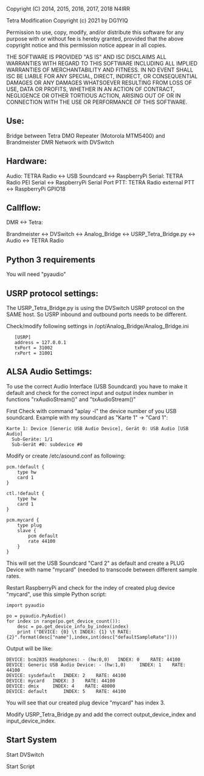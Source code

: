 Copyright (C) 2014, 2015, 2016, 2017, 2018 N4IRR

Tetra Modification Copyright (c) 2021 by DG1YIQ

Permission to use, copy, modify, and/or distribute this software for any
purpose with or without fee is hereby granted, provided that the above
copyright notice and this permission notice appear in all copies.

THE SOFTWARE IS PROVIDED "AS IS" AND ISC DISCLAIMS ALL WARRANTIES WITH
REGARD TO THIS SOFTWARE INCLUDING ALL IMPLIED WARRANTIES OF MERCHANTABILITY
AND FITNESS.  IN NO EVENT SHALL ISC BE LIABLE FOR ANY SPECIAL, DIRECT,
INDIRECT, OR CONSEQUENTIAL DAMAGES OR ANY DAMAGES WHATSOEVER RESULTING FROM
LOSS OF USE, DATA OR PROFITS, WHETHER IN AN ACTION OF CONTRACT, NEGLIGENCE
OR OTHER TORTIOUS ACTION, ARISING OUT OF OR IN CONNECTION WITH THE USE OR
PERFORMANCE OF THIS SOFTWARE.

## Use:

Bridge between Tetra DMO Repeater (Motorola MTM5400) and Brandmeister DMR Network with DVSwitch

## Hardware:

Audio:    TETRA Radio <-> USB Soundcard <-> RaspberryPi
Serial:   TETRA Radio PEI Serial <-> RaspberryPi Serial Port
PTT:      TETRA Radio external PTT <-> RaspberryPi GPIO18

## Callflow:

DMR <-> Tetra:

Brandmeister <-> DVSwitch <-> Analog_Bridge <-> USRP_Tetra_Bridge.py <-> Audio <-> TETRA Radio

## Python 3 requirements

You will need "pyaudio"

## USRP protocol settings:

The USRP_Tetra_Bridge.py is using the DVSwitch USRP protocol on the SAME host. So USRP inbound
and outbound ports needs to be different.

Check/modify following settings in /opt/Analog_Bridge/Analog_Bridge.ini

```
   [USRP]
   address = 127.0.0.1
   txPort = 31002
   rxPort = 31001
```

## ALSA Audio Settimgs:

To use the correct Audio Interface (USB Soundcard) you have to make it default and check
for the correct input and output index number in functions "rxAudioStream()" and "txAudioStream()"
 
First Check with command "aplay -l" the device number of you USB soundcard. Example with my
soundcard as "Karte 1" -> "Card 1":

```
Karte 1: Device [Generic USB Audio Device], Gerät 0: USB Audio [USB Audio]
  Sub-Geräte: 1/1
  Sub-Gerät #0: subdevice #0
```

Modify or create /etc/asound.conf as following:

```
pcm.!default {
    type hw
    card 1
}

ctl.!default {
    type hw           
    card 1
}

pcm.mycard {
    type plug
    slave { 
        pcm default 
        rate 44100
    }
}
```

This will set the USB Soundcard "Card 2" as default and create a PLUG Device with name "mycard"
(needed to transcode between different sample rates.

Restart RaspberryPi and check for the indey of created plug device "mycard", use this simple
Python script:

```
import pyaudio

po = pyaudio.PyAudio()
for index in range(po.get_device_count()): 
    desc = po.get_device_info_by_index(index)
    print ("DEVICE: {0} \t INDEX: {1} \t RATE: {2}".format(desc["name"],index,int(desc["defaultSampleRate"])))
```

Output will be like:

```
DEVICE: bcm2835 Headphones: - (hw:0,0) 	 INDEX: 0 	 RATE: 44100
DEVICE: Generic USB Audio Device: - (hw:1,0) 	 INDEX: 1 	 RATE: 44100
DEVICE: sysdefault 	 INDEX: 2 	 RATE: 44100
DEVICE: mycard 	 INDEX: 3 	 RATE: 44100
DEVICE: dmix 	 INDEX: 4 	 RATE: 48000
DEVICE: default 	 INDEX: 5 	 RATE: 44100
```

You will see that our created plug device "mycard" has index 3.

Modify USRP_Tetra_Bridge.py and add the correct output_device_index and input_device_index.

## Start System

Start DVSwitch

Start Script



